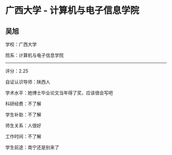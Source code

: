 # 广西大学 - 计算机与电子信息学院

## 吴旭

学校：广西大学

院系：计算机与电子信息学院

* * *

评分：2.25

自证认识导师：陕西人

学术水平：她博士毕业论文当年得了奖，应该很会写吧

科研经费：不了解

学生补助：不了解

师生关系：人很好

工作时间：不了解

学生前途：南宁还是别来了